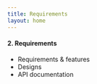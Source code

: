 ```yaml
---
title: Requirements
layout: home
---
```


#### 2. Requirements
- Requirements & features
- Designs
- API documentation
